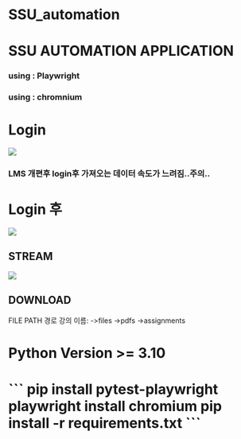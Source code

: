 # SSU_automation
<h1>SSU AUTOMATION APPLICATION</h1>
<h3>using : Playwright</h3>
<h3>using : chromnium</h3>

<h1>Login</h1>
<image src=https://user-images.githubusercontent.com/40743105/225222917-274d839c-bb57-4685-9e4b-b1bd12a1b4bb.png >
<h3>LMS 개편후 login후 가져오는 데이터 속도가 느려짐..주의..</h3>
<h1>Login 후</h1>
<image src=https://user-images.githubusercontent.com/40743105/225223324-317df9bf-5fb7-4130-8e80-d7ee5680a541.png>

<h2>STREAM</h2>
<image src=https://user-images.githubusercontent.com/40743105/225223623-af9fcc29-de53-4e4c-920f-a8a4799180ba.png>

<h2>DOWNLOAD</h2>
FILE PATH 경로
강의 이름:
    ->files
    ->pdfs
    ->assignments
<h1>Python Version >= 3.10 <h1>
```
    pip install pytest-playwright
    playwright install chromium
    pip install -r requirements.txt
```